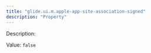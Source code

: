 ```yaml
---
title: "glide.ui.m.apple-app-site-association-signed"
description: "Property"
---
```


Description: 

Value: `false`